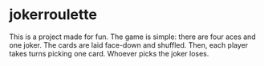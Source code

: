 # jokerroulette

This is a project made for fun. The game is simple: there are four aces and one joker. The cards are laid face-down and shuffled. Then, each player takes turns picking one card. Whoever picks the joker loses.